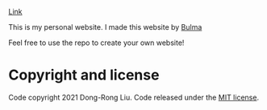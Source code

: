 [Link](https://adam-leon.github.io/index.html)

This is my personal website. I made this website by [Bulma](https://github.com/jgthms/bulma)

Feel free to use the repo to create your own website!

# Copyright and license

Code copyright 2021 Dong-Rong Liu. Code released under the [MIT license](https://github.com/Adam-Leon/Adam-Leon.github.io/blob/master/LICENSE).
